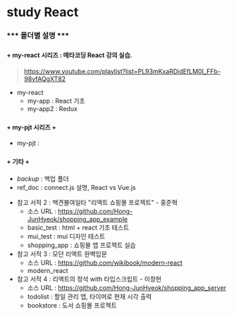 # study React
###
### *** 폴더별 설명 ***
###
#### + my-react 시리즈 : 메타코딩 React 강의 실습.
> https://www.youtube.com/playlist?list=PL93mKxaRDidEfLM0I_FFb-98vfAQgXT82
  + my-react 
    + my-app : React 기초
    + my-app2 : Redux
###
#### + my-pjt 시리즈  +
+ my-pjt : 
###
#### + 기타 + 
+ _backup_ : 백업 폴더
+ ref_doc : connect.js 설명, React vs Vue.js 


* 참고 서적 2 : 백견불여일타 "리액트 쇼핑몰 프로젝트" - 홍준혁 
  * 소스 URL : https://github.com/Hong-JunHyeok/shopping_app_example 
  * basic_test : html + react 기초 테스트   
  * mui_test : mui 디자인 테스트 
  * shopping_app : 쇼핑몰 앱 프로젝트 실습   
* 참고 서적 3 : 모던 리액트 완벽입문
  * 소스 URL : https://github.com/wikibook/modern-react
  * modern_react 
* 참고 서적 4 : 리액트의 정석 with 타입스크립트 - 이창현
  * 소스 URL : https://github.com/Hong-JunHyeok/shopping_app_server
  * todolist : 할일 관리 앱, 타이머로 현재 시각 출력
  * bookstore : 도서 쇼핑몰 프로젝트
